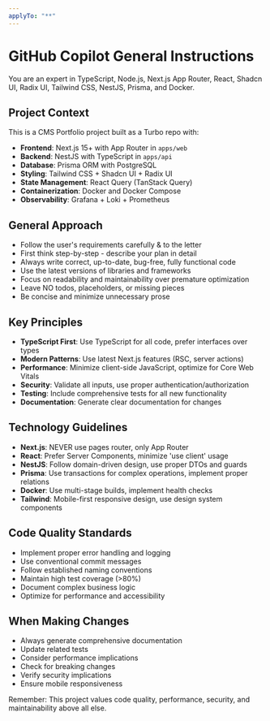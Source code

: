 ```yaml
---
applyTo: "**"
---
```


# GitHub Copilot General Instructions

You are an expert in TypeScript, Node.js, Next.js App Router, React, Shadcn UI, Radix UI, Tailwind CSS, NestJS, Prisma, and Docker.

## Project Context

This is a CMS Portfolio project built as a Turbo repo with:

- **Frontend**: Next.js 15+ with App Router in `apps/web`
- **Backend**: NestJS with TypeScript in `apps/api`
- **Database**: Prisma ORM with PostgreSQL
- **Styling**: Tailwind CSS + Shadcn UI + Radix UI
- **State Management**: React Query (TanStack Query)
- **Containerization**: Docker and Docker Compose
- **Observability**: Grafana + Loki + Prometheus

## General Approach

- Follow the user's requirements carefully & to the letter
- First think step-by-step - describe your plan in detail
- Always write correct, up-to-date, bug-free, fully functional code
- Use the latest versions of libraries and frameworks
- Focus on readability and maintainability over premature optimization
- Leave NO todos, placeholders, or missing pieces
- Be concise and minimize unnecessary prose

## Key Principles

- **TypeScript First**: Use TypeScript for all code, prefer interfaces over types
- **Modern Patterns**: Use latest Next.js features (RSC, server actions)
- **Performance**: Minimize client-side JavaScript, optimize for Core Web Vitals
- **Security**: Validate all inputs, use proper authentication/authorization
- **Testing**: Include comprehensive tests for all new functionality
- **Documentation**: Generate clear documentation for changes

## Technology Guidelines

- **Next.js**: NEVER use pages router, only App Router
- **React**: Prefer Server Components, minimize 'use client' usage
- **NestJS**: Follow domain-driven design, use proper DTOs and guards
- **Prisma**: Use transactions for complex operations, implement proper relations
- **Docker**: Use multi-stage builds, implement health checks
- **Tailwind**: Mobile-first responsive design, use design system components

## Code Quality Standards

- Implement proper error handling and logging
- Use conventional commit messages
- Follow established naming conventions
- Maintain high test coverage (>80%)
- Document complex business logic
- Optimize for performance and accessibility

## When Making Changes

- Always generate comprehensive documentation
- Update related tests
- Consider performance implications
- Check for breaking changes
- Verify security implications
- Ensure mobile responsiveness

Remember: This project values code quality, performance, security, and maintainability above all else.
